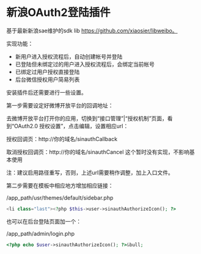# 新浪OAuth2登陆插件

基于最新新浪sae维护的sdk lib https://github.com/xiaosier/libweibo。

实现功能：
  * 新用户进入授权流程后，自动创建帐号并登陆
  * 已登陆但未绑定过的用户进入授权流程后，会绑定当前帐号
  * 已绑定过用户授权直接登陆
  * 后台微信授权用户简易列表

安装插件后还需要进行一些设置。

第一步需要设定好微博开放平台的回调地址：

去微博开放平台打开你的应用，切换到“接口管理”|“授权机制”页面，看到“OAuth2.0 授权设置”，点击编辑，设置相应url：

授权回调页：http://你的域名/sinauthCallback

取消授权回调页：http://你的域名/sinauthCancel  这个暂时没有实现，不影响基本使用

注：建议启用路径重写，否则，上述url需要稍作调整，加上入口文件。


第二步需要在模板中相应地方增加相应链接：

/app_path/usr/themes/default/sidebar.php

```php
<li class="last"><?php $this->user->sinauthAuthorizeIcon(); ?>
```
也可以在后台登陆页面加一个：

/app_path/admin/login.php

```php
<?php echo $user->sinauthAuthorizeIcon(); ?>&bull;
```
